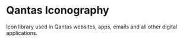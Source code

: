 # Qantas Iconography
Icon library used in Qantas websites, apps, emails and all other digital applications.
